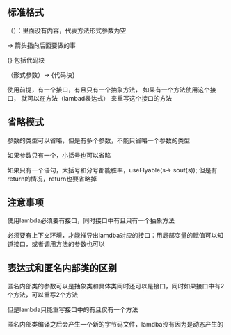 ## 标准格式
（）：里面没有内容，代表方法形式参数为空

-> 箭头指向后面要做的事

{} 包括代码块

（形式参数）-> {代码块}

使用前提，有一个接口，有且只有一个抽象方法， 如果有一个方法使用这个接口， 就可以在方法（lambad表达式） 来重写这个接口的方法

## 省略模式
参数的类型可以省略，但是有多个参数，不能只省略一个参数的类型

如果参数只有一个，小括号也可以省略

如果只有一个语句，大括号和分号都能胜率，useFlyable(s-> sout(s)); 但是有return的情况，return也要省略掉

## 注意事项
使用lambda必须要有接口，同时接口中有且只有一个抽象方法

必须要有上下文环境，才能推导出lamdba对应的接口：用局部变量的赋值可以知道接口，或者调用方法的参数也可以

## 表达式和匿名内部类的区别
匿名内部类的参数可以是抽象类和具体类同时还可以是接口，同时如果接口中有2个方法，可以重写2个方法

但是lambda只能重写接口中的有且仅有一个方法

匿名内部类编译之后会产生一个新的字节码文件，lamdba没有因为是动态产生的
